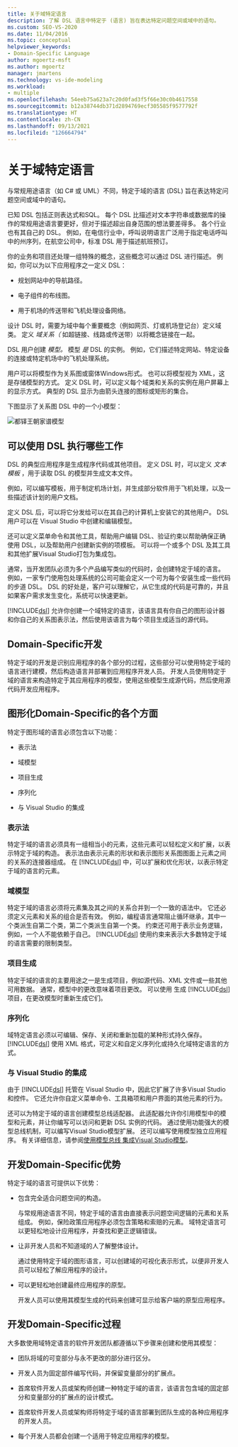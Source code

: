 ```yaml
---
title: 关于域特定语言
description: 了解 DSL 语言中特定于 (语言) 旨在表达特定问题空间或域中的语句。
ms.custom: SEO-VS-2020
ms.date: 11/04/2016
ms.topic: conceptual
helpviewer_keywords:
- Domain-Specific Language
author: mgoertz-msft
ms.author: mgoertz
manager: jmartens
ms.technology: vs-ide-modeling
ms.workload:
- multiple
ms.openlocfilehash: 54eeb75a623a7c20d0fad3f5f66e30c0b4617558
ms.sourcegitcommit: b12a38744db371d2894769ecf305585f9577792f
ms.translationtype: HT
ms.contentlocale: zh-CN
ms.lasthandoff: 09/13/2021
ms.locfileid: "126664794"
---
```

# <a name="about-domain-specific-languages"></a>关于域特定语言

与常规用途语言（如 C# 或 UML）不同，特定于域的语言 (DSL) 旨在表达特定问题空间或域中的语句。

已知 DSL 包括正则表达式和SQL。 每个 DSL 比描述对文本字符串或数据库的操作的常规用途语言要更好，但对于描述超出自身范围的想法要差得多。 各个行业也有其自己的 DSL。 例如，在电信行业中，呼叫说明语言广泛用于指定电话呼叫中的州序列，在航空公司中，标准 DSL 用于描述航班预订。

你的业务和项目还处理一组特殊的概念，这些概念可以通过 DSL 进行描述。 例如，你可以为以下应用程序之一定义 DSL：

- 规划网站中的导航路径。

- 电子组件的布线图。

- 用于机场的传送带和飞机处理设备网络。

设计 DSL 时，需要为域中每个重要概念（例如网页、灯或机场登记台）定义域类。 定义 *域关系（* 如超链接、线路或传送带）以将概念链接在一起。

DSL 用户创建 *模型。* 模型 *是* DSL 的实例。 例如，它们描述特定网站、特定设备的连接或特定机场中的飞机处理系统。

用户可以将模型作为关系图或窗体Windows形式。 也可以将模型视为 XML，这是存储模型的方式。 定义 DSL 时，可以定义每个域类和关系的实例在用户屏幕上的显示方式。 典型的 DSL 显示为由箭头连接的图标或矩形的集合。

下图显示了关系图 DSL 中的一个小模型：

![都铎王朝家谱模型](../modeling/media/tudor_familytreemodel.png)

## <a name="what-you-can-do-with-dsls"></a>可以使用 DSL 执行哪些工作

DSL 的典型应用程序是生成程序代码或其他项目。 定义 DSL 时，可以定义 *文本模板* ，用于读取 DSL 的模型并生成文本文件。

例如，可以编写模板，用于制定机场计划，并生成部分软件用于飞机处理，以及一些描述该计划的用户文档。

定义 DSL 后，可以将它分发给可以在其自己的计算机上安装它的其他用户。 DSL 用户可以在 Visual Studio 中创建和编辑模型。

还可以定义菜单命令和其他工具，帮助用户编辑 DSL、验证约束以帮助确保正确使用 DSL，以及帮助用户创建新实例的项模板。 可以将一个或多个 DSL 及其工具和其他扩展Visual Studio打包为集成包。

通常，当开发团队必须为多个产品编写类似的代码时，会创建特定于域的语言。 例如，一家专门使用包处理系统的公司可能会定义一个可为每个安装生成一些代码的步道 DSL。 DSL 的好处是，客户可以理解它，从它生成的代码是可靠的，并且如果客户需求发生变化，系统可以快速更新。

[!INCLUDE[dsl](../modeling/includes/dsl_md.md)] 允许你创建一个域特定的语言，该语言具有你自己的图形设计器和你自己的关系图表示法，然后使用该语言为每个项目生成适当的源代码。

## <a name="domain-specific-development"></a>Domain-Specific开发

特定于域的开发是识别应用程序的各个部分的过程，这些部分可以使用特定于域的语言进行建模，然后构造语言并部署到应用程序开发人员。 开发人员使用特定于域的语言来构造特定于其应用程序的模型，使用这些模型生成源代码，然后使用源代码开发应用程序。

## <a name="aspects-of-graphical-domain-specific-development"></a>图形化Domain-Specific的各个方面

特定于图形域的语言必须包含以下功能：

- 表示法

- 域模型

- 项目生成

- 序列化

- 与 Visual Studio 的集成

### <a name="notation"></a>表示法

特定于域的语言必须具有一组相当小的元素，这些元素可以轻松定义和扩展，以表示特定于域的构造。 表示法由表示元素的形状和表示图形关系图图面上元素之间的关系的连接器组成。 在 [!INCLUDE[dsl](../modeling/includes/dsl_md.md)] 中，可以扩展和优化形状，以表示特定于域的语言的元素。

### <a name="domain-model"></a>域模型

特定于域的语言必须将元素集及其之间的关系合并到一个一致的语法中。 它还必须定义元素和关系的组合是否有效。 例如，编程语言通常阻止循环继承，其中一个类派生自第二个类，第二个类派生自第一个类。 约束还可用于表示业务逻辑，例如，一个人不能依赖于自己。 [!INCLUDE[dsl](../modeling/includes/dsl_md.md)] 使用约束来表示大多数特定于域的语言需要的限制类型。

### <a name="artifact-generation"></a>项目生成

特定于域的语言的主要用途之一是生成项目，例如源代码、XML 文件或一些其他可用数据。 通常，模型中的更改意味着项目更改。 可以使用 生成 [!INCLUDE[dsl](../modeling/includes/dsl_md.md)] 项目，在更改模型时重新生成它们。

### <a name="serialization"></a>序列化

域特定语言必须以可编辑、保存、关闭和重新加载的某种形式持久保存。 [!INCLUDE[dsl](../modeling/includes/dsl_md.md)] 使用 XML 格式，可定义和自定义序列化或持久化域特定语言的方式。

### <a name="integration-with-visual-studio"></a>与 Visual Studio 的集成

由于 [!INCLUDE[dsl](../modeling/includes/dsl_md.md)] 托管在 Visual Studio 中，因此它扩展了许多Visual Studio和控件。 它还允许你自定义菜单命令、工具箱项和用户界面的其他元素的行为。

还可以为特定于域的语言创建模型总线适配器。 此适配器允许你引用模型中的模型和元素，并让你编写可以访问和更新 DSL 实例的代码。 通过使用功能强大的模型总线机制，可以编写Visual Studio模型扩展。 还可以编写使用模型独立应用程序。 有关详细信息，请参阅[使用模型总线 集成Visual Studio模型](../modeling/integrating-models-by-using-visual-studio-modelbus.md)。

## <a name="benefits-of-domain-specific-development"></a>开发Domain-Specific优势

特定于域的语言可提供以下优势：

- 包含完全适合问题空间的构造。

     与常规用途语言不同，特定于域的语言由直接表示问题空间逻辑的元素和关系组成。 例如，保险政策应用程序必须包含策略和索赔的元素。 域特定语言可以更轻松地设计应用程序，并查找和更正逻辑错误。

- 让非开发人员和不知道域的人了解整体设计。

     通过使用特定于域的图形语言，可以创建域的可视化表示形式，以便非开发人员可以轻松了解应用程序的设计。

- 可以更轻松地创建最终应用程序的原型。

     开发人员可以使用其模型生成的代码来创建可显示给客户端的原型应用程序。

## <a name="the-process-of-domain-specific-development"></a>开发Domain-Specific过程

大多数使用域特定语言的软件开发团队都遵循以下步骤来创建和使用其模型：

- 团队将域的可变部分与永不更改的部分进行区分。

- 开发人员为固定部件编写代码，并保留变量部分的扩展点。

- 首席软件开发人员或架构师创建一种特定于域的语言，该语言包含域的固定部分和变量部分的扩展点的设计模式。

- 首席软件开发人员或架构师将特定于域的语言部署到团队生成的各种应用程序的开发人员。

- 每个开发人员都会创建一个适用于特定应用程序的模型。
